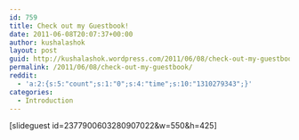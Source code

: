 ```yaml
---
id: 759
title: Check out my Guestbook!
date: 2011-06-08T20:07:37+00:00
author: kushalashok
layout: post
guid: http://kushalashok.wordpress.com/2011/06/08/check-out-my-guestbook/
permalink: /2011/06/08/check-out-my-guestbook/
reddit:
  - 'a:2:{s:5:"count";s:1:"0";s:4:"time";s:10:"1310279343";}'
categories:
  - Introduction
---
```

[slideguest id=2377900603280907022&w=550&h=425]